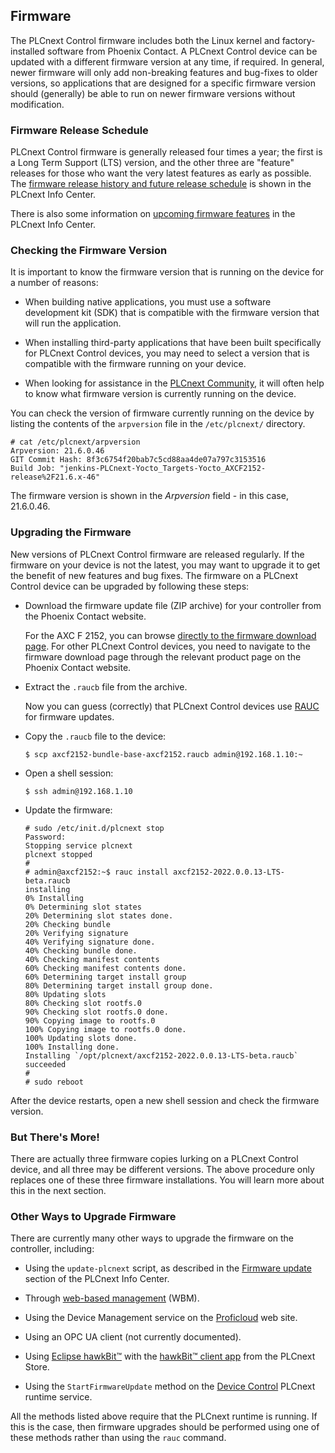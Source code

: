 ## Firmware

The PLCnext Control firmware includes both the Linux kernel and factory-installed software from Phoenix Contact. A PLCnext Control device can be updated with a different firmware version at any time, if required. In general, newer firmware will only add non-breaking features and bug-fixes to older versions, so applications that are designed for a specific firmware version should (generally) be able to run on newer firmware versions without modification.

### Firmware Release Schedule

PLCnext Control firmware is generally released four times a year; the first is a Long Term Support (LTS) version, and the other three are "feature" releases for those who want the very latest features as early as possible. The [firmware release history and  future release schedule][releases] is shown in the PLCnext Info Center.

There is also some information on [upcoming firmware features][upcoming-features] in the PLCnext Info Center.

### Checking the Firmware Version

It is important to know the firmware version that is running on the device for a number of reasons:

* When building native applications, you must use a software development kit (SDK) that is compatible with the firmware version that will run the application.

* When installing third-party applications that have been built specifically for PLCnext Control devices, you may need to select a version that is compatible with the firmware running on your device.

* When looking for assistance in the [PLCnext Community][plcnext-community], it will often help to know what firmware version is currently running on the device.

You can check the version of firmware currently running on the device by listing the contents of the `arpversion` file in the `/etc/plcnext/` directory.

```text
# cat /etc/plcnext/arpversion
Arpversion: 21.6.0.46
GIT Commit Hash: 8f3c6754f20bab7c5cd88aa4de07a797c3153516
Build Job: "jenkins-PLCnext-Yocto_Targets-Yocto_AXCF2152-release%2F21.6.x-46"
```

The firmware version is shown in the *Arpversion* field - in this case, 21.6.0.46.

### Upgrading the Firmware

New versions of PLCnext Control firmware are released regularly. If the firmware on your device is not the latest, you may want to upgrade it to get the benefit of new features and bug fixes. The firmware on a PLCnext Control device can be upgraded by following these steps:

* Download the firmware update file (ZIP archive) for your controller from the Phoenix Contact website.

  For the AXC F 2152, you can browse [directly to the firmware download page][fw-download]. For other PLCnext Control devices, you need to navigate to the firmware download page through the relevant product page on the Phoenix Contact website.

* Extract the `.raucb` file from the archive.

  Now you can guess (correctly) that PLCnext Control devices use [RAUC][rauc] for firmware updates.

* Copy the `.raucb` file to the device:

   ```text
   $ scp axcf2152-bundle-base-axcf2152.raucb admin@192.168.1.10:~
   ```

* Open a shell session:

   ```text
   $ ssh admin@192.168.1.10
   ```

* Update the firmware:

   ```text
   # sudo /etc/init.d/plcnext stop
   Password:
   Stopping service plcnext
   plcnext stopped
   #
   # admin@axcf2152:~$ rauc install axcf2152-2022.0.0.13-LTS-beta.raucb
   installing
   0% Installing
   0% Determining slot states
   20% Determining slot states done.
   20% Checking bundle
   20% Verifying signature
   40% Verifying signature done.
   40% Checking bundle done.
   40% Checking manifest contents
   60% Checking manifest contents done.
   60% Determining target install group
   80% Determining target install group done.
   80% Updating slots
   80% Checking slot rootfs.0
   90% Checking slot rootfs.0 done.
   90% Copying image to rootfs.0
   100% Copying image to rootfs.0 done.
   100% Updating slots done.
   100% Installing done.
   Installing `/opt/plcnext/axcf2152-2022.0.0.13-LTS-beta.raucb` succeeded
   #
   # sudo reboot
   ```

After the device restarts, open a new shell session and check the firmware version.

### But There's More!

There are actually three firmware copies lurking on a PLCnext Control device, and all three may be different versions. The above procedure only replaces one of these three firmware installations. You will learn more about this in the next section.

### Other Ways to Upgrade Firmware

There are currently many other ways to upgrade the firmware on the controller, including:

* Using the `update-plcnext` script, as described in the [Firmware update][fw-update] section of the PLCnext Info Center.

* Through [web-based management][wbm] (WBM).

* Using the Device Management service on the [Proficloud][proficloud] web site.

* Using an OPC UA client (not currently documented).

* Using [Eclipse hawkBit™][hawkbit] with the [hawkBit™ client app][hawkbit-app] from the PLCnext Store.

* Using the `StartFirmwareUpdate` method on the [Device Control][service] PLCnext runtime service.

All the methods listed above require that the PLCnext runtime is running. If this is the case, then firmware upgrades should be performed using one of these methods rather than using the `rauc` command.

[releases]: https://www.plcnext.help/te/About/Releases.htm
[upcoming-features]: https://www.plcnext.help/te/Features_and_roadmaps/Roadmaps.htm
[fw-download]: https://phoe.co/AXC_F_2152_Firmware
[rauc]: https://rauc.io/
[plcnext-community]: https://www.plcnext-community.net
[fw-update]: https://www.plcnext.help/te/Operating_System/Operating_system.htm
[wbm]: https://www.plcnext.help/te/WBM/Administration_Firmware_Update.htm
[proficloud]: https://proficloud.io/
[service]: https://www.plcnext.help/te/Service_Components/Remote_Service_Calls_RSC/RSC_device_interface_services.htm
[hawkbit]: https://www.eclipse.org/hawkbit/
[hawkbit-app]: https://www.plcnextstore.com/permalinks/apps/latest/60002172000381
